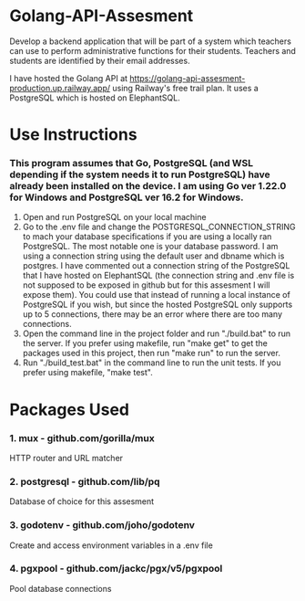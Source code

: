 # Golang-API-Assesment

Develop a backend application that will be part of a system which teachers can use to perform administrative functions for their students. Teachers and students are identified by their email addresses.

I have hosted the Golang API at https://golang-api-assesment-production.up.railway.app/ using Railway's free trail plan.
It uses a PostgreSQL which is hosted on ElephantSQL.

# Use Instructions

### This program assumes that Go, PostgreSQL (and WSL depending if the system needs it to run PostgreSQL) have already been installed on the device. I am using Go ver 1.22.0 for Windows and PostgreSQL ver 16.2 for Windows.

1. Open and run PostgreSQL on your local machine
2. Go to the .env file and change the POSTGRESQL_CONNECTION_STRING to mach your database specifications if you are using a locally ran PostgreSQL. The most notable one is your database password. I am using a connection string using the default user and dbname which is postgres. I have commented out a connection string of the PostgreSQL that I have hosted on ElephantSQL (the connection string and .env file is not supposed to be exposed in github but for this assesment I will expose them). You could use that instead of running a local instance of PostgreSQL if you wish, but since the hosted PostgreSQL only supports up to 5 connections, there may be an error where there are too many connections.
3. Open the command line in the project folder and run "./build.bat" to run the server.
   If you prefer using makefile, run "make get" to get the packages used in this project, then run "make run" to run the server.
4. Run "./build_test.bat" in the command line to run the unit tests.
   If you prefer using makefile, "make test".

# Packages Used

### 1. mux - github.com/gorilla/mux

HTTP router and URL matcher

### 2. postgresql - github.com/lib/pq

Database of choice for this assesment

### 3. godotenv - github.com/joho/godotenv

Create and access environment variables in a .env file

### 4. pgxpool - github.com/jackc/pgx/v5/pgxpool

Pool database connections
